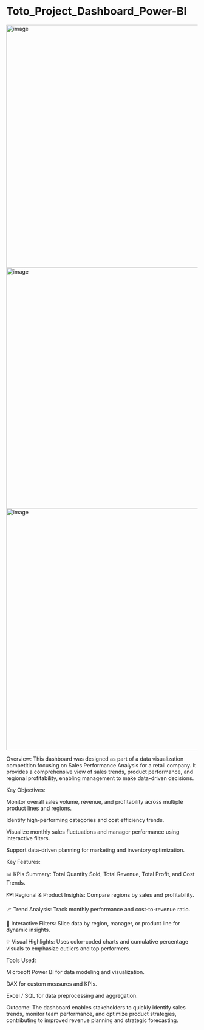 # Toto_Project_Dashboard_Power-BI
<img width="1127" height="639" alt="image" src="https://github.com/user-attachments/assets/c5179910-a96c-467d-a1e4-c4be874b3295" />

<img width="1126" height="633" alt="image" src="https://github.com/user-attachments/assets/9c2cd2ba-0526-423e-90b6-166f7f7acc56" />

<img width="1127" height="637" alt="image" src="https://github.com/user-attachments/assets/6b670f82-fe03-4572-888c-455d3bc011ff" />

Overview:
This dashboard was designed as part of a data visualization competition focusing on Sales Performance Analysis for a retail company. It provides a comprehensive view of sales trends, product performance, and regional profitability, enabling management to make data-driven decisions.

Key Objectives:

Monitor overall sales volume, revenue, and profitability across multiple product lines and regions.

Identify high-performing categories and cost efficiency trends.

Visualize monthly sales fluctuations and manager performance using interactive filters.

Support data-driven planning for marketing and inventory optimization.

Key Features:

📊 KPIs Summary: Total Quantity Sold, Total Revenue, Total Profit, and Cost Trends.

🗺️ Regional & Product Insights: Compare regions by sales and profitability.

📈 Trend Analysis: Track monthly performance and cost-to-revenue ratio.

🧩 Interactive Filters: Slice data by region, manager, or product line for dynamic insights.

💡 Visual Highlights: Uses color-coded charts and cumulative percentage visuals to emphasize outliers and top performers.

Tools Used:

Microsoft Power BI for data modeling and visualization.

DAX for custom measures and KPIs.

Excel / SQL for data preprocessing and aggregation.

Outcome:
The dashboard enables stakeholders to quickly identify sales trends, monitor team performance, and optimize product strategies, contributing to improved revenue planning and strategic forecasting.
